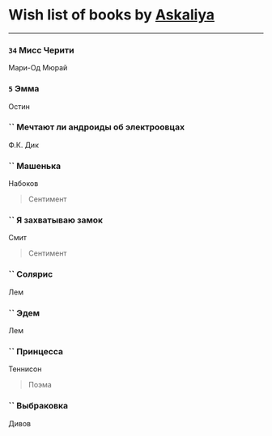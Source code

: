 # Wish list of books by [Askaliya](http://vk.com/id326783541)
---

### `34` Мисс Черити
Мари-Од Мюрай

### `5` Эмма
Остин

### `` Мечтают ли андроиды об электроовцах
Ф.К. Дик

### `` Машенька
Набоков
> Сентимент

### `` Я захватываю замок
Смит
> Сентимент

### `` Солярис
Лем

### `` Эдем
Лем

### `` Принцесса
Теннисон
> Поэма

### `` Выбраковка
Дивов

